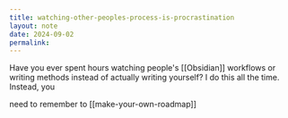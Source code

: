 ```yaml
---
title: watching-other-peoples-process-is-procrastination
layout: note
date: 2024-09-02
permalink:
---
```


Have you ever spent hours watching people's [[Obsidian]] workflows or writing methods instead of actually writing yourself? I do this all the time. Instead, you

 need to remember to [[make-your-own-roadmap]]